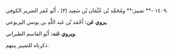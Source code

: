 ١٤٠٩ -** تمييز:** ومُحَمَّد بْن عُثْمَان بْن سَعِيد (٣) ، أَبُو عُمَر الضرير الكوفي.

**يروي عَن:** أَحْمَد بْن عَبد اللَّهِ بن يونس اليربوعي.

**ويروي عَنه:** أَبُو القاسم الطبراني.

ذكرناه للتمييز بينهم.